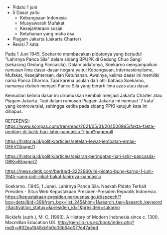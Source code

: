 - Pidato 1 juni
- 5 Dasar yaitu
	- Kebangsaan Indonesia
	- Musyawarah Mufakat
	- Kesejahteraan sosial
	- Ketuhanan yang maha esa
- Piagam Jakarta (Jakarta Charter)
- Revisi 7 kata

Pada 1 Juni 1945, Soekarno membacakan pidatonya yang berjudul "Lahirnya Panca Sila" dalam sidang BPUPK di Gedung Chuo Sangi (sekarang Gedung Pancasila). Dalam pidatonya, Soekarno menyampaikan rumusan lima dasar-dasar negara yaitu: Kebangsaan, Internasionalisme, Mufakat, Kesejahteraan, dan Ketuhanan. Awalnya, kelima dasar ini memiliki nama Panca Dharma. Tapi karena usulan dari ahli bahasa Soekarno, namanya diubah menjadi Panca Sila yang berarti lima azas atau dasar.

Kemudian kelima dasar ini dirumuskan kembali menjadi Jakarta Charter atau Piagam Jakarta. Tapi dalam rumusan Piagam Jakarta ini memuat '7 kata' yang kontroversial, sehingga ketika pada sidang PPKI ketujuh kata ini dihapus.


REFERENSI:
https://www.kompas.com/tren/read/2021/05/31/204500965/fakta-fakta-penting-di-balik-hari-lahir-pancasila-1-juni?page=all

https://historia.id/politik/articles/setelah-lewat-jembatan-emas-DEEVD/page/1

https://historia.id/politik/articles/sejarah-peringatan-hari-lahir-pancasila-DBKmB/page/2

https://news.detik.com/berita/d-3222960/ini-pidato-bung-karno-1-juni-1945-yang-jadi-cikal-bakal-lahirnya-pancasila

Soekarno. (1945, 1 June). Lahirnya Panca Sila. Naskah Pidato Terkait Presiden - Situs Web Kepustakaan Presiden-Presiden Republik Indonesia. https://kepustakaan-presiden.perpusnas.go.id/speech/?box=detail&id=39&from_box=list_245&hlm=1&search_tag=&search_keyword=&activation_status=&presiden_id=1&presiden=sukarno

Ricklefs (auth.), M. C. (1993). A History of Modern Indonesia since c. 1300. Macmillan Education UK. http://gen.lib.rus.ec/book/index.php?md5=df02ea1648cb1b0c03b54d077e47a5ed
